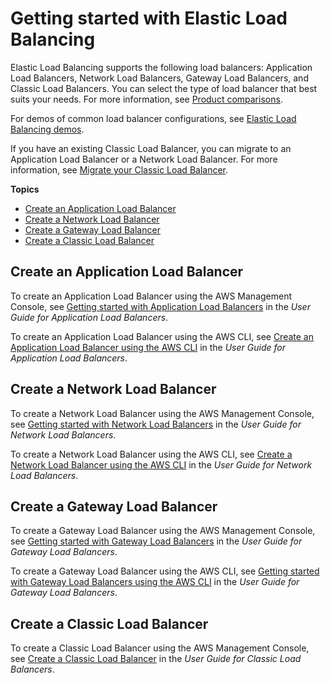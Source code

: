 # Getting started with Elastic Load Balancing<a name="load-balancer-getting-started"></a>

Elastic Load Balancing supports the following load balancers: Application Load Balancers, Network Load Balancers, Gateway Load Balancers, and Classic Load Balancers\. You can select the type of load balancer that best suits your needs\. For more information, see [Product comparisons](http://aws.amazon.com/elasticloadbalancing/features/#Product_comparisons)\.

For demos of common load balancer configurations, see [Elastic Load Balancing demos](https://exampleloadbalancer.com/)\.

If you have an existing Classic Load Balancer, you can migrate to an Application Load Balancer or a Network Load Balancer\. For more information, see [Migrate your Classic Load Balancer](migrate-classic-load-balancer.md)\.

**Topics**
+ [Create an Application Load Balancer](#getting-started-alb)
+ [Create a Network Load Balancer](#getting-started-nlb)
+ [Create a Gateway Load Balancer](#getting-started-glb)
+ [Create a Classic Load Balancer](#getting-started-clb)

## Create an Application Load Balancer<a name="getting-started-alb"></a>

To create an Application Load Balancer using the AWS Management Console, see [Getting started with Application Load Balancers](https://docs.aws.amazon.com/elasticloadbalancing/latest/application/application-load-balancer-getting-started.html) in the *User Guide for Application Load Balancers*\.

To create an Application Load Balancer using the AWS CLI, see [Create an Application Load Balancer using the AWS CLI](https://docs.aws.amazon.com/elasticloadbalancing/latest/application/tutorial-application-load-balancer-cli.html) in the *User Guide for Application Load Balancers*\.

## Create a Network Load Balancer<a name="getting-started-nlb"></a>

To create a Network Load Balancer using the AWS Management Console, see [Getting started with Network Load Balancers](https://docs.aws.amazon.com/elasticloadbalancing/latest/network/network-load-balancer-getting-started.html) in the *User Guide for Network Load Balancers*\.

To create a Network Load Balancer using the AWS CLI, see [Create a Network Load Balancer using the AWS CLI](https://docs.aws.amazon.com/elasticloadbalancing/latest/network/network-load-balancer-cli.html) in the *User Guide for Network Load Balancers*\.

## Create a Gateway Load Balancer<a name="getting-started-glb"></a>

To create a Gateway Load Balancer using the AWS Management Console, see [Getting started with Gateway Load Balancers](https://docs.aws.amazon.com/elasticloadbalancing/latest/gateway/getting-started.html) in the *User Guide for Gateway Load Balancers*\.

To create a Gateway Load Balancer using the AWS CLI, see [Getting started with Gateway Load Balancers using the AWS CLI](https://docs.aws.amazon.com/elasticloadbalancing/latest/gateway/getting-started-cli.html) in the *User Guide for Gateway Load Balancers*\.

## Create a Classic Load Balancer<a name="getting-started-clb"></a>

To create a Classic Load Balancer using the AWS Management Console, see [Create a Classic Load Balancer](https://docs.aws.amazon.com/elasticloadbalancing/latest/classic/elb-getting-started.html) in the *User Guide for Classic Load Balancers*\.